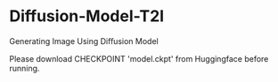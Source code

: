 # Diffusion-Model-T2I
Generating Image Using Diﬀusion Model

Please download CHECKPOINT 'model.ckpt' from Huggingface before running.
